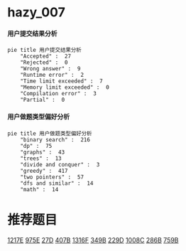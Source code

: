 # hazy_007

<!-- tabs:start -->



#### **用户提交结果分析**

```mermaid
pie title 用户提交结果分析
    "Accepted" :  27
    "Rejected" :  0
    "Wrong answer" :  9
    "Runtime error" :  2
    "Time limit exceeded" :  7
    "Memory limit exceeded" :  0
    "Compilation error" :  3
    "Partial" :  0
```

#### **用户做题类型偏好分析**

```mermaid
pie title 用户做题类型偏好分析
    "binary search" :  216
    "dp" :  75
    "graphs" :  43
    "trees" :  13
    "divide and conquer" :  3
    "greedy" :  417
    "two pointers" :  57
    "dfs and similar" :  14
    "math" :  14
```



<!-- tabs:end -->
# 推荐题目
[1217E](https://codeforces.com/contest/1217/problem/E)
[975E](https://codeforces.com/contest/975/problem/E)
[27D](https://codeforces.com/contest/27/problem/D)
[407B](https://codeforces.com/contest/407/problem/B)
[1316F](https://codeforces.com/contest/1316/problem/F)
[349B](https://codeforces.com/contest/349/problem/B)
[229D](https://codeforces.com/contest/229/problem/D)
[1008C](https://codeforces.com/contest/1008/problem/C)
[286B](https://codeforces.com/contest/286/problem/B)
[759B](https://codeforces.com/contest/759/problem/B)
